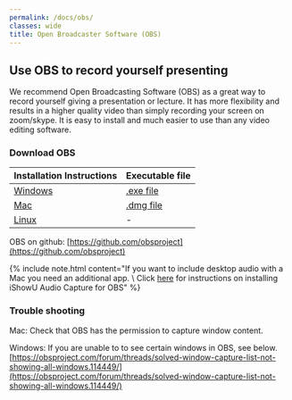 ```yaml
---
permalink: /docs/obs/
classes: wide
title: Open Broadcaster Software (OBS)
---
```

## Use OBS to record yourself presenting 

We recommend Open Broadcasting Software (OBS) as a great way to record yourself giving a presentation or lecture.
It has more flexibility and results in a higher quality video than simply recording your screen on zoom/skype.
It is easy to install and much easier to use than any video editing software.

### Download OBS


| Installation Instructions | Executable file |
|---------------------------|-----------------|
| [Windows](https://obsproject.com/wiki/install-instructions#windows) | [.exe file](https://cdn-fastly.obsproject.com/downloads/OBS-Studio-27.2-Full-Installer-x64.exe) |
| [Mac](https://obsproject.com/wiki/install-instructions#macos) | [.dmg file](https://cdn-fastly.obsproject.com/downloads/obs-mac-27.2.dmg) |
| [Linux](https://obsproject.com/wiki/install-instructions#linux) | - |

OBS on github: [https://github.com/obsproject](https://github.com/obsproject)

{% include note.html content="If you want to include desktop audio with a Mac you need an additional app. \\
Click [here](https://obsproject.com/forum/resources/os-x-capture-audio-with-ishowu-audio-capture.505/) for instructions on installing iShowU Audio Capture for OBS" %}

### Trouble shooting

Mac: Check that OBS has the permission to capture window content.

Windows: If you are unable to to see certain windows in OBS, see below.   
[https://obsproject.com/forum/threads/solved-window-capture-list-not-showing-all-windows.114449/](https://obsproject.com/forum/threads/solved-window-capture-list-not-showing-all-windows.114449/)


